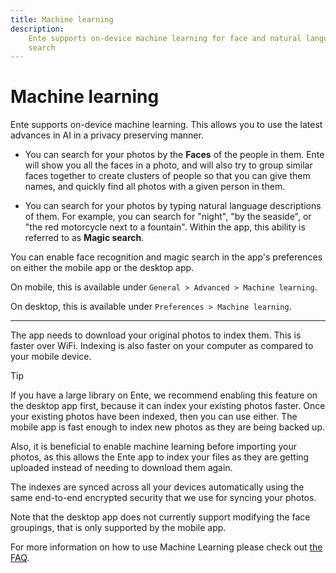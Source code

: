 ```yaml
---
title: Machine learning
description:
    Ente supports on-device machine learning for face and natural language
    search
---
```


# Machine learning

Ente supports on-device machine learning. This allows you to use the latest
advances in AI in a privacy preserving manner.

-   You can search for your photos by the **Faces** of the people in them. Ente
    will show you all the faces in a photo, and will also try to group similar
    faces together to create clusters of people so that you can give them names,
    and quickly find all photos with a given person in them.

-   You can search for your photos by typing natural language descriptions of
    them. For example, you can search for "night", "by the seaside", or "the red
    motorcycle next to a fountain". Within the app, this ability is referred to
    as **Magic search**.

You can enable face recognition and magic search in the app's preferences on
either the mobile app or the desktop app.

On mobile, this is available under `General > Advanced > Machine learning`.

On desktop, this is available under `Preferences > Machine learning`.

---

The app needs to download your original photos to index them. This is faster
over WiFi. Indexing is also faster on your computer as compared to your mobile
device.

> [!TIP]
>
> If you have a large library on Ente, we recommend enabling this feature on the
> desktop app first, because it can index your existing photos faster. Once your
> existing photos have been indexed, then you can use either. The mobile app is
> fast enough to index new photos as they are being backed up.
>
> Also, it is beneficial to enable machine learning before importing your
> photos, as this allows the Ente app to index your files as they are getting
> uploaded instead of needing to download them again.

The indexes are synced across all your devices automatically using the same
end-to-end encrypted security that we use for syncing your photos.

Note that the desktop app does not currently support modifying the face
groupings, that is only supported by the mobile app.

For more information on how to use Machine Learning please check out
[the FAQ](../faq/machine-learning).
